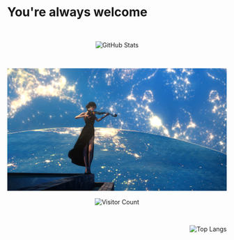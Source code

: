 # You're always welcome


<br> <!-- 这里插入一个空行 -->

<div id="title" align=center>
  <img src="https://github-readme-stats.vercel.app/api?username=luseYang&show_icons=true&theme=calm_pink" alt="GitHub Stats">
  
  <br> <!-- -->

  ![](https://github.com/luseYang/luseYang/blob/main/life.png)
  
  <img src="https://profile-counter.glitch.me/luseYang/count.svg" alt="Visitor Count">
  
  <br> <!-- -->
  
</div>


<div align=right>
    <img src="https://github-readme-stats.vercel.app/api/top-langs/?username=luseYang&layout=compact&theme=calm_pink" alt="Top Langs">
</div>

